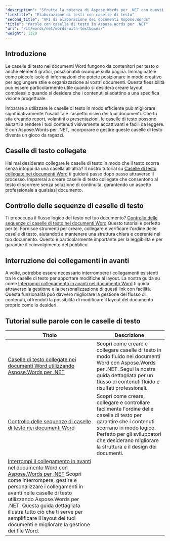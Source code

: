 ```yaml
---
"description": "Sfrutta la potenza di Aspose.Words per .NET con questi tutorial dettagliati su come lavorare con le caselle di testo e migliorare la progettazione e la funzionalità dei documenti."
"linktitle": "Elaborazione di testi con caselle di testo"
"second_title": "API di elaborazione dei documenti Aspose.Words"
"title": "Parole con caselle di testo in Aspose.Words per .NET"
"url": "/it/words/net/words-with-textboxes/"
"weight": 1320
---
```


## Introduzione

Le caselle di testo nei documenti Word fungono da contenitori per testo o anche elementi grafici, posizionabili ovunque sulla pagina. Immaginatele come piccole isole di informazioni che potete posizionare in modo creativo per aggiungere stile e organizzazione ai vostri documenti. Questa flessibilità può essere particolarmente utile quando si desidera creare layout complessi o quando si desidera che i contenuti si adattino a una specifica visione progettuale.

Imparare a utilizzare le caselle di testo in modo efficiente può migliorare significativamente l'usabilità e l'aspetto visivo dei tuoi documenti. Che tu stia creando report, volantini o presentazioni, le caselle di testo possono aiutarti a rendere i tuoi contenuti visivamente accattivanti e facili da leggere. E con Aspose.Words per .NET, incorporare e gestire queste caselle di testo diventa un gioco da ragazzi.

## Caselle di testo collegate

Hai mai desiderato collegare le caselle di testo in modo che il testo scorra senza intoppi da una casella all'altra? Il nostro tutorial su [Caselle di testo collegate nei documenti Word](./linked-text-boxes/) ti guiderà passo dopo passo attraverso il processo. Imparerai a creare caselle di testo collegate che consentono al testo di scorrere senza soluzione di continuità, garantendo un aspetto professionale a qualsiasi documento.

## Controllo delle sequenze di caselle di testo

Ti preoccupa il flusso logico del testo nel tuo documento? [Controllo delle sequenze di caselle di testo nei documenti Word](./textbox-sequences-check/) Questo tutorial è perfetto per te. Fornisce strumenti per creare, collegare e verificare l'ordine delle caselle di testo, aiutandoti a mantenere una struttura chiara e coerente nel tuo documento. Questo è particolarmente importante per la leggibilità e per garantire il coinvolgimento del pubblico.

## Interruzione dei collegamenti in avanti

A volte, potrebbe essere necessario interrompere i collegamenti esistenti tra le caselle di testo per apportare modifiche al layout. La nostra guida su come [Interrompi collegamento in avanti nel documento Word](./break-forward-link/) ti guida attraverso la gestione e la personalizzazione di questi link con facilità. Questa funzionalità può davvero migliorare la gestione del flusso di contenuti, offrendoti la possibilità di modificare il layout del documento proprio come lo desideri.

## Tutorial sulle parole con le caselle di testo
| Titolo | Descrizione |
| --- | --- |
| [Caselle di testo collegate nei documenti Word utilizzando Aspose.Words per .NET](./linked-text-boxes/) | Scopri come creare e collegare caselle di testo in modo fluido nei documenti Word con Aspose.Words per .NET. Segui la nostra guida dettagliata per un flusso di contenuti fluido e risultati professionali. |
| [Controllo delle sequenze di caselle di testo nei documenti Word](./textbox-sequences-check/) | Scopri come creare, collegare e controllare facilmente l'ordine delle caselle di testo per garantire che i contenuti scorrano in modo logico. Perfetto per gli sviluppatori che desiderano migliorare la struttura e il design dei documenti. |
| [Interrompi il collegamento in avanti nel documento Word con Aspose.Words per .NET](./break-forward-link/) Scopri come interrompere, gestire e personalizzare i collegamenti in avanti nelle caselle di testo utilizzando Aspose.Words per .NET. Questa guida dettagliata illustra tutto ciò che ti serve per semplificare il layout dei tuoi documenti e migliorare la gestione dei file Word. |